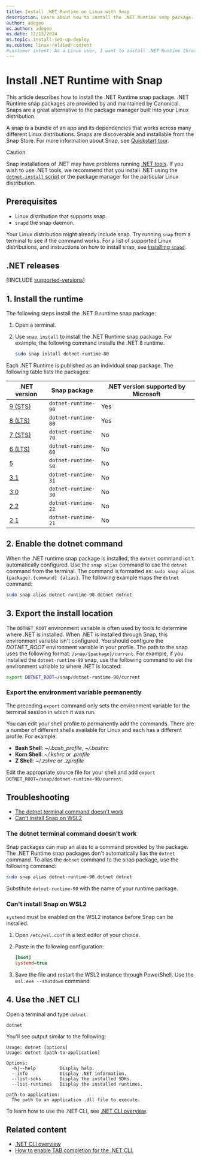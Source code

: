 ```yaml
---
title: Install .NET Runtime on Linux with Snap
description: Learn about how to install the .NET Runtime snap package. Canonical maintains and supports .NET-related snap packages.
author: adegeo
ms.author: adegeo
ms.date: 12/13/2024
ms.topic: install-set-up-deploy
ms.custom: linux-related-content
#customer intent: As a Linux user, I want to install .NET Runtime through Snap.
---
```


# Install .NET Runtime with Snap

This article describes how to install the .NET Runtime snap package. .NET Runtime snap packages are provided by and maintained by Canonical. Snaps are a great alternative to the package manager built into your Linux distribution.

A snap is a bundle of an app and its dependencies that works across many different Linux distributions. Snaps are discoverable and installable from the Snap Store. For more information about Snap, see [Quickstart tour](https://snapcraft.io/docs/quickstart-tour).

> [!CAUTION]
> Snap installations of .NET may have problems running [.NET tools](../tools/global-tools.md). If you wish to use .NET tools, we recommend that you install .NET using the [`dotnet-install` script](linux-scripted-manual.md#scripted-install) or the package manager for the particular Linux distribution.

## Prerequisites

- Linux distribution that supports snap.
- `snapd` the snap daemon.

Your Linux distribution might already include snap. Try running `snap` from a terminal to see if the command works. For a list of supported Linux distributions, and instructions on how to install snap, see [Installing `snapd`](https://snapcraft.io/docs/installing-snapd).

## .NET releases

[!INCLUDE [supported-versions](includes/supported-versions.md)]

## 1. Install the runtime

The following steps install the .NET 9 runtime snap package:

01. Open a terminal.
01. Use `snap install` to install the .NET Runtime snap package. For example, the following command installs the .NET 8 runtime.

    ```bash
    sudo snap install dotnet-runtime-80
    ```

Each .NET Runtime is published as an individual snap package. The following table lists the packages:

| .NET version                                      | Snap package        | .NET version supported by Microsoft |
|---------------------------------------------------|---------------------|-----|
| [9 (STS)](https://snapcraft.io/dotnet-runtime-90) | `dotnet-runtime-90` | Yes |
| [8 (LTS)](https://snapcraft.io/dotnet-runtime-80) | `dotnet-runtime-80` | Yes |
| [7 (STS)](https://snapcraft.io/dotnet-runtime-70) | `dotnet-runtime-70` | No  |
| [6 (LTS)](https://snapcraft.io/dotnet-runtime-60) | `dotnet-runtime-60` | No  |
| [5](https://snapcraft.io/dotnet-runtime-50)       | `dotnet-runtime-50` | No  |
| [3.1](https://snapcraft.io/dotnet-runtime-31)     | `dotnet-runtime-31` | No  |
| [3.0](https://snapcraft.io/dotnet-runtime-30)     | `dotnet-runtime-30` | No  |
| [2.2](https://snapcraft.io/dotnet-runtime-22)     | `dotnet-runtime-22` | No  |
| [2.1](https://snapcraft.io/dotnet-runtime-21)     | `dotnet-runtime-21` | No  |

## 2. Enable the dotnet command

When the .NET runtime snap package is installed, the `dotnet` command isn't automatically configured. Use the `snap alias` command to use the `dotnet` command from the terminal. The command is formatted as: `sudo snap alias {package}.{command} {alias}`. The following example maps the `dotnet` command:

```bash
sudo snap alias dotnet-runtime-90.dotnet dotnet
```

## 3. Export the install location

The `DOTNET_ROOT` environment variable is often used by tools to determine where .NET is installed. When .NET is installed through Snap, this environment variable isn't configured. You should configure the *DOTNET_ROOT* environment variable in your profile. The path to the snap uses the following format: `/snap/{package}/current`. For example, if you installed the `dotnet-runtime-90` snap, use the following command to set the environment variable to where .NET is located:

```bash
export DOTNET_ROOT=/snap/dotnet-runtime-90/current
```

### Export the environment variable permanently

The preceding `export` command only sets the environment variable for the terminal session in which it was run.

You can edit your shell profile to permanently add the commands. There are a number of different shells available for Linux and each has a different profile. For example:

- **Bash Shell**: *~/.bash_profile*, *~/.bashrc*
- **Korn Shell**: *~/.kshrc* or *.profile*
- **Z Shell**: *~/.zshrc* or *.zprofile*

Edit the appropriate source file for your shell and add `export DOTNET_ROOT=/snap/dotnet-runtime-90/current`.

## Troubleshooting

- [The dotnet terminal command doesn't work](#the-dotnet-terminal-command-doesnt-work)
- [Can't install Snap on WSL2](#cant-install-snap-on-wsl2)

### The dotnet terminal command doesn't work

Snap packages can map an alias to a command provided by the package. The .NET Runtime snap packages don't automatically lias the `dotnet` command. To alias the `dotnet` command to the snap package, use the following command:

```bash
sudo snap alias dotnet-runtime-90.dotnet dotnet
```

Substitute `dotnet-runtime-90` with the name of your runtime package.

### Can't install Snap on WSL2

`systemd` must be enabled on the WSL2 instance before Snap can be installed.

1. Open `/etc/wsl.conf` in a text editor of your choice.
1. Paste in the following configuration:

   ```ini
   [boot]
   systemd=true
   ```

1. Save the file and restart the WSL2 instance through PowerShell. Use the `wsl.exe --shutdown` command.

## 4. Use the .NET CLI

Open a terminal and type `dotnet`.

```dotnetcli
dotnet
```

You'll see output similar to the following:

```output
Usage: dotnet [options]
Usage: dotnet [path-to-application]

Options:
  -h|--help         Display help.
  --info            Display .NET information.
  --list-sdks       Display the installed SDKs.
  --list-runtimes   Display the installed runtimes.

path-to-application:
  The path to an application .dll file to execute.
```

To learn how to use the .NET CLI, see [.NET CLI overview](../tools/index.md).

## Related content

- [.NET CLI overview](../tools/index.md)
- [How to enable TAB completion for the .NET CLI.](../tools/enable-tab-autocomplete.md)
